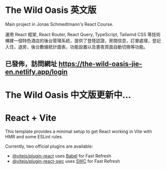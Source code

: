 # The Wild Oasis 英文版

Main project in Jonas Schmedtmann's React Course.

運用 React 框架, React Router, React Query, TypeScript, Tailwind CSS 等技術構建一個特色酒店的後台管理系統，提供了登陸認證，房間信息，訂單處理，登記入住，退房，後台數據統計圖表，功能設置以及晝夜頁面自動切換等功能。

## 已發佈，訪問網址 https://the-wild-oasis-jie-en.netlify.app/login

# The Wild Oasis 中文版更新中...

# React + Vite

This template provides a minimal setup to get React working in Vite with HMR and some ESLint rules.

Currently, two official plugins are available:

- [@vitejs/plugin-react](https://github.com/vitejs/vite-plugin-react/blob/main/packages/plugin-react/README.md) uses [Babel](https://babeljs.io/) for Fast Refresh
- [@vitejs/plugin-react-swc](https://github.com/vitejs/vite-plugin-react-swc) uses [SWC](https://swc.rs/) for Fast Refresh
